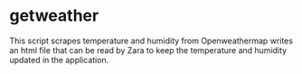 # getweather
This script scrapes temperature and humidity from Openweathermap writes an html file that can be read by Zara to keep the temperature and humidity updated in the application.
